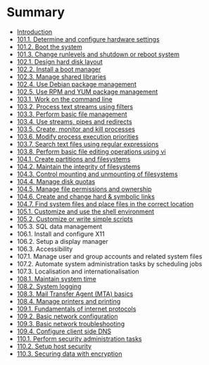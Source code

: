 # Summary

* [Introduction](README.md)
* [101.1. Determine and configure hardware settings](1011_determine_and_configure_hardware_settings.md)
* [101.2. Boot the system](1012_boot_the_system.md)
* [101.3. Change runlevels and shutdown or reboot system](1013_change_runlevels_and_shutdown_or_reboot_system.md)
* [102.1. Design hard disk layout](1021_design_hard_disk_layout.md)
* [102.2. Install a boot manager](1022_install_a_boot_manager.md)
* [102.3. Manage shared libraries](1023_manage_shared_libraries.md)
* [102.4. Use Debian package management](1024_use_debian_package_management.md)
* [102.5. Use RPM and YUM package management](1025_use_rpm_and_yum_package_management.md)
* [103.1. Work on the command line](1031_work_on_the_command_line.md)
* [103.2. Process text streams using filters](1032_process_text_streams_using_filters.md)
* [103.3. Perform basic file management](1033_perform_basic_file_management.md)
* [103.4. Use streams, pipes and redirects](1034_use_streams,_pipes_and_redirects.md)
* [103.5. Create, monitor and kill processes](1035_create,_monitor_and_kill_processes.md)
* [103.6. Modify process execution priorities](1036_modify_process_execution_priorities.md)
* [103.7. Search text files using regular expressions](1037_search_text_files_using_regular_expressions.md)
* [103.8. Perform basic file editing operations using vi](1038_perform_basic_file_editing_operations_using_vi.md)
* [104.1. Create partitions and filesystems](1041_create_partitions_and_filesystems.md)
* [104.2. Maintain the integrity of filesystems](1042_maintain_the_integrity_of_filesystems.md)
* [104.3. Control mounting and unmounting of filesystems](1043_control_mounting_and_unmounting_of_filesystems.md)
* [104.4. Manage disk quotas](1044_manage_disk_quotas.md)
* [104.5. Manage file permissions and ownership](1045_manage_file_permissions_and_ownership.md)
* [104.6. Create and change hard & symbolic links](1046_create_and_change_hard_&_symbolic_links.md)
* [104.7. Find system files and place files in the correct location](1047_find_system_files_and_place_files_in_the_correct_location.md)
* [105.1. Customize and use the shell environment](1051_customize_and_use_the_shell_environment.md)
* [105.2. Customize or write simple scripts](1052_customize_or_write_simple_scripts.md)
* 105.3. SQL data management
* 106.1. Install and configure X11
* 106.2. Setup a display manager
* 106.3. Accessibility
* 107.1. Manage user and group accounts and related system files
* 107.2. Automate system administration tasks by scheduling jobs
* 107.3. Localisation and internationalisation
* [108.1. Maintain system time](1081_maintain_system_time.md)
* [108.2. System logging](1082_system_logging.md)
* [108.3. Mail Transfer Agent (MTA) basics](1083_mail_transfer_agent_mta_basics.md)
* [108.4. Manage printers and printing](1084_manage_printers_and_printing.md)
* [109.1. Fundamentals of internet protocols](1091_fundamentals_of_internet_protocols.md)
* [109.2. Basic network configuration](1092_basic_network_configuration.md)
* [109.3. Basic network troubleshooting](1093_basic_network_troubleshooting.md)
* [109.4. Configure client side DNS](1094_configure_client_side_dns.md)
* [110.1. Perform security administration tasks](1101_perform_security_administration_tasks.md)
* [110.2. Setup host security](1102_setup_host_security.md)
* [110.3. Securing data with encryption](1103_securing_data_with_encryption.md)

